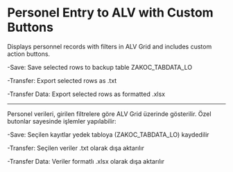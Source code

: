 # Personel Entry to ALV with Custom Buttons
Displays personnel records with filters in ALV Grid and includes custom action buttons.

-Save: Save selected rows to backup table ZAKOC_TABDATA_LO

-Transfer: Export selected rows as .txt

-Transfer Data: Export selected rows as formatted .xlsx

--------------------------------------------------------------------------------------------------------------------

Personel verileri, girilen filtrelere göre ALV Grid üzerinde gösterilir. Özel butonlar sayesinde işlemler yapılabilir:

-Save: Seçilen kayıtlar yedek tabloya (ZAKOC_TABDATA_LO) kaydedilir

-Transfer: Seçilen veriler .txt olarak dışa aktarılır

-Transfer Data: Veriler formatlı .xlsx olarak dışa aktarılır
